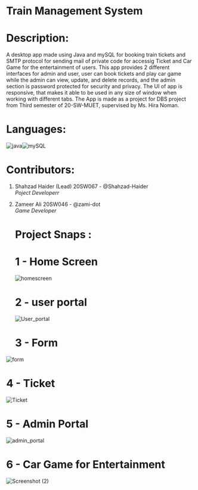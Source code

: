 # Train Management System

# Description:

A desktop app made using Java and mySQL for booking train tickets and SMTP protocol for sending mail of private code for accessig Ticket and Car Game for the entertainment of users. This app provides 2 different interfaces for admin and user, user can book tickets and play car game while the admin can view, update, and delete records, and the admin section is password protected for security and privacy. The UI of app is responsive, that makes it able to be used in any size of window when working with different tabs. The App is made as a project for DBS project from Third semester of 20-SW-MUET, supervised by Ms. Hira Noman.

# Languages:
<div style='display:flex'>
<img src='https://img.shields.io/badge/Java-ED8B00?style=for-the-badge&logo=java&logoColor=white' alt='java'>
<img src='https://img.shields.io/badge/MySQL-005C84?style=for-the-badge&logo=mysql&logoColor=white' alt='mySQL'>
</div>
<h1>Contributors:</h1>

1. Shahzad Haider (Lead)
   20SW067 - @Shahzad-Haider <br>
   <i>Poject Developerr</i>
   
2. Zameer Ali
   20SW046 - @zami-dot <br>
   <i>Game Developer </i>
   

   # Project Snaps :
   # 1 - Home Screen
   ![homescreen](https://user-images.githubusercontent.com/92587193/163663272-c3f40e8d-9579-4215-b89d-ab35315b6ba0.PNG) 
   # 2 - user portal
   ![User_portal](https://user-images.githubusercontent.com/92587193/163663345-b070a7d9-268e-4ec4-8a2c-c8003d490341.PNG)
   # 3 - Form
   
![form](https://user-images.githubusercontent.com/92587193/163663361-3b1ccea8-cf9b-4fcb-8eb0-5cb72db7f8e0.PNG)
# 4 - Ticket
![Ticket](https://user-images.githubusercontent.com/92587193/163663391-3434db56-ac1e-4965-a481-000f96542921.PNG)
# 5 - Admin Portal
![admin_portal](https://user-images.githubusercontent.com/92587193/163663439-ebf8ff7e-a979-4541-a36f-37ea8b634ab0.PNG)
# 6 - Car Game for Entertainment 
![Screenshot (2)](https://user-images.githubusercontent.com/92587193/163663538-c6b375dd-abd0-48eb-bf1f-df2d15c76113.png)
